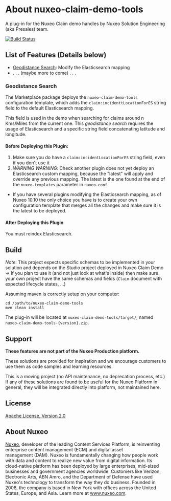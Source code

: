 # About nuxeo-claim-demo-tools

A plug-in for the Nuxeo Claim demo handles by Nuxeo Solution Engineering (aka Presales) team.

[![Build Status](https://qa.nuxeo.org/jenkins/buildStatus/icon?job=Sandbox/sandbox_nuxeo-claim-demo-tools-master)](https://qa.nuxeo.org/jenkins/view/Sandbox/job/Sandbox/job/nuxeo-claim-demo-tools)

## List of Features (Details below)

* [Geodistance Search](#geodistance-search): Modify the Elasticsearch mapping
* . . . (maybe more to come) . . .


### Geodistance Search

The Marketplace package deploys the `nuxeo-claim-demo-tools` configuration template, which adds the `claim:incidenttLocationForES` string field to the default Elasticsearch mapping.

This field is used in the demo when searching for claims around n Kms/Miles from the current one. This _geodistance search_ requires the usage of Elasticsearch and a specific string field concatenating latitude and longitude.

#### Before Deploying this Plugin:

1. Make sure you do have a `claim:incidentLocationForES` string field, even if you don't use it
2. *WARNING WARNING*: Check another plugin does not yet deploy an Elasticsearch custom mapping, because the "latest" will apply and override any previous mapping. The latest is the one found at the end of the `nuxeo.templates` parameter in `nuxeo.conf`.
  * If you have several plugins modifying the Elasticsearch mapping, as of Nuxeo 10.10 the only choice you have is to create your own configuration template that merges all the changes and make sure it is the latest to be deployed.

#### After Deploying this Plugin
You must reindex Elasticsearch.


## Build

_Note_: This project expects specific schemas to be implemented in your solution and depends on the Studio project deployed in Nuxeo Claim Demo => If you plan to use it (and not just look at what's inside) then make sure your own project have the same schemas and fields (`Claim` document with expected lifecycle states, ...)

Assuming maven is correctly setup on your computer:

    cd /path/to/nuxeo-claim-demo-tools
    mvn clean install

The plug-in will be located at `nuxeo-claim-demo-tools/target/`, named `nuxeo-claim-demo-tools-{version}.zip`.

## Support

**These features are not part of the Nuxeo Production platform.**

These solutions are provided for inspiration and we encourage customers to use them as code samples and learning resources.

This is a moving project (no API maintenance, no deprecation process, etc.) If any of these solutions are found to be useful for the Nuxeo Platform in general, they will be integrated directly into platform, not maintained here.



## License

[Apache License, Version 2.0](http://www.apache.org/licenses/LICENSE-2.0)



## About Nuxeo

[Nuxeo](www.nuxeo.com), developer of the leading Content Services Platform, is reinventing enterprise content management (ECM) and digital asset management (DAM). Nuxeo is fundamentally changing how people work with data and content to realize new value from digital information. Its cloud-native platform has been deployed by large enterprises, mid-sized businesses and government agencies worldwide. Customers like Verizon, Electronic Arts, ABN Amro, and the Department of Defense have used Nuxeo's technology to transform the way they do business. Founded in 2008, the company is based in New York with offices across the United States, Europe, and Asia. Learn more at www.nuxeo.com.
